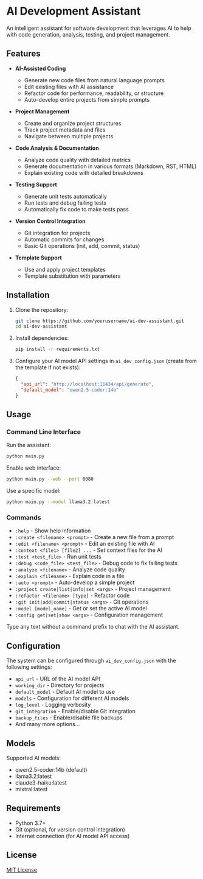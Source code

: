 # AI Development Assistant

An intelligent assistant for software development that leverages AI to help with code generation, analysis, testing, and project management.

## Features

- **AI-Assisted Coding**
  - Generate new code files from natural language prompts
  - Edit existing files with AI assistance
  - Refactor code for performance, readability, or structure
  - Auto-develop entire projects from simple prompts

- **Project Management**
  - Create and organize project structures
  - Track project metadata and files
  - Navigate between multiple projects

- **Code Analysis & Documentation**
  - Analyze code quality with detailed metrics
  - Generate documentation in various formats (Markdown, RST, HTML)
  - Explain existing code with detailed breakdowns

- **Testing Support**
  - Generate unit tests automatically
  - Run tests and debug failing tests
  - Automatically fix code to make tests pass

- **Version Control Integration**
  - Git integration for projects
  - Automatic commits for changes
  - Basic Git operations (init, add, commit, status)

- **Template Support**
  - Use and apply project templates
  - Template substitution with parameters

## Installation

1. Clone the repository:
   ```bash
   git clone https://github.com/yourusername/ai-dev-assistant.git
   cd ai-dev-assistant
   ```

2. Install dependencies:
   ```bash
   pip install -r requirements.txt
   ```

3. Configure your AI model API settings in `ai_dev_config.json` (create from the template if not exists):
   ```json
   {
     "api_url": "http://localhost:11434/api/generate",
     "default_model": "qwen2.5-coder:14b"
   }
   ```

## Usage

### Command Line Interface

Run the assistant:
```bash
python main.py
```

Enable web interface:
```bash
python main.py --web --port 8080
```

Use a specific model:
```bash
python main.py --model llama3.2:latest
```

### Commands

- `:help` - Show help information
- `:create <filename> <prompt>` - Create a new file from a prompt
- `:edit <filename> <prompt>` - Edit an existing file with AI
- `:context <file1> [file2] ...` - Set context files for the AI
- `:test <test_file>` - Run unit tests
- `:debug <code_file> <test_file>` - Debug code to fix failing tests
- `:analyze <filename>` - Analyze code quality
- `:explain <filename>` - Explain code in a file
- `:auto <prompt>` - Auto-develop a simple project
- `:project create|list|info|set <args>` - Project management
- `:refactor <filename> [type]` - Refactor code
- `:git init|add|commit|status <args>` - Git operations
- `:model [model_name]` - Get or set the active AI model
- `:config get|set|show <args>` - Configuration management

Type any text without a command prefix to chat with the AI assistant.

## Configuration

The system can be configured through `ai_dev_config.json` with the following settings:

- `api_url` - URL of the AI model API
- `working_dir` - Directory for projects
- `default_model` - Default AI model to use
- `models` - Configuration for different AI models
- `log_level` - Logging verbosity
- `git_integration` - Enable/disable Git integration
- `backup_files` - Enable/disable file backups
- And many more options...

## Models

Supported AI models:
- qwen2.5-coder:14b (default)
- llama3.2:latest
- claude3-haiku:latest
- mixtral:latest

## Requirements

- Python 3.7+
- Git (optional, for version control integration)
- Internet connection (for AI model API access)

## License

[MIT License](LICENSE)
